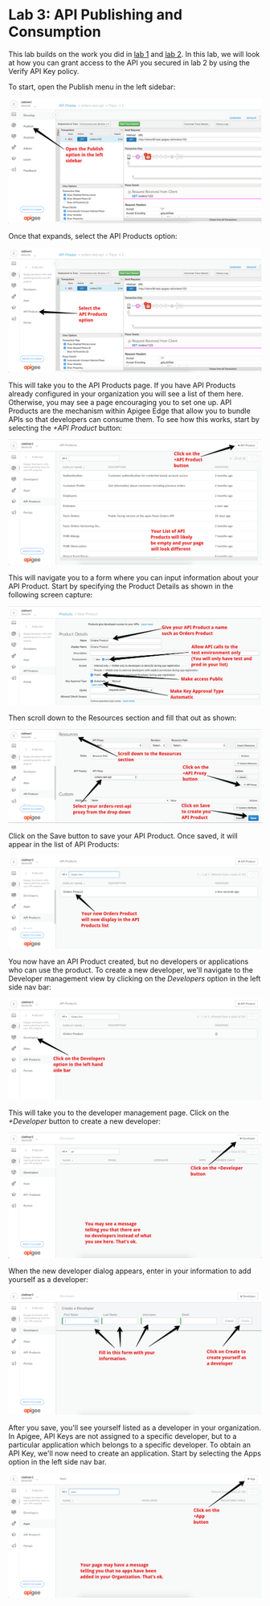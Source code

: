 # Lab 3: API Publishing and Consumption

This lab builds on the work you did in [lab 1](lab1.md) and [lab 2](lab2.md). In this lab, we will look at how you can grant access to the API you secured in lab 2 by using the Verify API Key policy.

To start, open the Publish menu in the left sidebar:

![Image](images/orders-publish-1.png)

Once that expands, select the API Products option:

![Image](images/orders-publish-2.png)

This will take you to the API Products page. If you have API Products already configured in your organization you will see a list of them here. Otherwise, you may see a page encouraging you to set one up. API Products are the mechanism within Apigee Edge that allow you to bundle APIs so that developers can consume them. To see how this works, start by selecting the *+API Product* button:

![Image](images/orders-product-1.png)

This will navigate you to a form where you can input information about your API Product. Start by specifying the Product Details as shown in the following screen capture:

![Image](images/orders-product-2.png)

Then scroll down to the Resources section and fill that out as shown:

![Image](images/orders-product-3.png)

Click on the Save button to save your API Product. Once saved, it will appear in the list of API Products:

![Image](images/orders-product-4.png)

You now have an API Product created, but no developers or applications who can use the product. To create a new developer, we'll navigate to the Developer management view by clicking on the *Developers* option in the left side nav bar:

![Image](images/orders-developer-1.png)

This will take you to the developer management page. Click on the *+Developer* button to create a new developer:

![Image](images/orders-developer-2.png)

When the new developer dialog appears, enter in your information to add yourself as a developer:

![Image](images/orders-developer-3.png)

After you save, you'll see yourself listed as a developer in your organization. In Apigee, API Keys are not assigned to a specific developer, but to a particular application which belongs to a specific developer. To obtain an API Key, we'll now need to create an application. Start by selecting the Apps option in the left side nav bar. 

![Image](images/orders-app-1.png)


